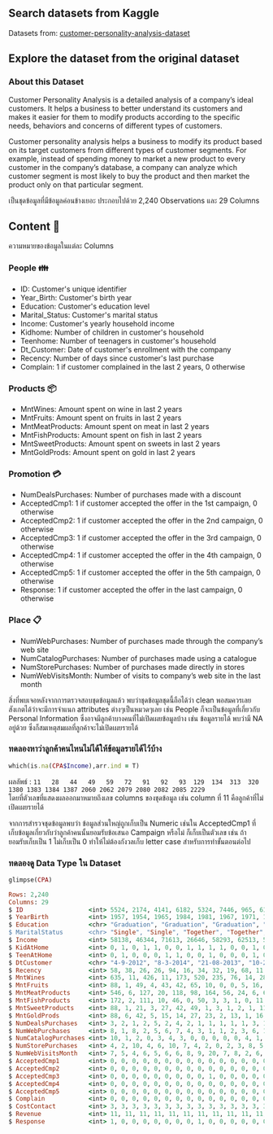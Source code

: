 ## Search datasets from Kaggle
Datasets from: [customer-personality-analysis-dataset](https://www.kaggle.com/imakash3011/customer-personality-analysis)

## Explore the dataset from the original dataset
### About this Dataset
Customer Personality Analysis is a detailed analysis of a company’s ideal customers. It helps a business to better understand its customers and makes it easier for them to modify products according to the specific needs, behaviors and concerns of different types of customers.

Customer personality analysis helps a business to modify its product based on its target customers from different types of customer segments. For example, instead of spending money to market a new product to every customer in the company’s database, a company can analyze which customer segment is most likely to buy the product and then market the product only on that particular segment.

เป็นชุดข้อมูลที่มีข้อมูลค่อนข้างเยอะ ประกอบไปด้วย 2,240 Observations และ 29 Columns
## Content 📌
ความหมายของข้อมูลในแต่ละ Columns

### People 👪

* ID: Customer's unique identifier
* Year_Birth: Customer's birth year
* Education: Customer's education level
* Marital_Status: Customer's marital status
* Income: Customer's yearly household income
* Kidhome: Number of children in customer's household
* Teenhome: Number of teenagers in customer's household
* Dt_Customer: Date of customer's enrollment with the company
* Recency: Number of days since customer's last purchase
* Complain: 1 if customer complained in the last 2 years, 0 otherwise

### Products 📦

* MntWines: Amount spent on wine in last 2 years
* MntFruits: Amount spent on fruits in last 2 years
* MntMeatProducts: Amount spent on meat in last 2 years
* MntFishProducts: Amount spent on fish in last 2 years
* MntSweetProducts: Amount spent on sweets in last 2 years
* MntGoldProds: Amount spent on gold in last 2 years

 ### Promotion 💳

* NumDealsPurchases: Number of purchases made with a discount
* AcceptedCmp1: 1 if customer accepted the offer in the 1st campaign, 0 otherwise
* AcceptedCmp2: 1 if customer accepted the offer in the 2nd campaign, 0 otherwise
* AcceptedCmp3: 1 if customer accepted the offer in the 3rd campaign, 0 otherwise
* AcceptedCmp4: 1 if customer accepted the offer in the 4th campaign, 0 otherwise
* AcceptedCmp5: 1 if customer accepted the offer in the 5th campaign, 0 otherwise
* Response: 1 if customer accepted the offer in the last campaign, 0 otherwise

### Place 📋

* NumWebPurchases: Number of purchases made through the company’s web site
* NumCatalogPurchases: Number of purchases made using a catalogue
* NumStorePurchases: Number of purchases made directly in stores
* NumWebVisitsMonth: Number of visits to company’s web site in the last month

สิ่งที่พบเจอหลังจากการตรวจสอบชุดข้อมูลแล้ว พบว่าชุดข้อมูลชุดนี้ถือได้ว่า clean พอสมควรเลย สังเกตได้ว่าจะมีการจำแนก attributes ต่างๆเป็นหมวดๆเลย เช่น People ก็จะเป็นข้อมูลที่เกี่ยวกับ Personal Information ซึ่งอาจมีลูกค้าบางคนที่ไม่เปิดเผยข้อมูลบ้าง เช่น ข้อมูลรายได้ พบว่ามี NA อยู่ด้วย ซึ่งก็สมเหตุสมผลที่ลูกค้าจะไม่เปิดเผยรายได้

### ทดลองหาว่าลูกค้าคนไหนไม่ได้ให้ข้อมูลรายได้ไว้บ้าง
```ruby
which(is.na(CPA$Income),arr.ind = T)
```
ผลลัพธ์ : `11   28   44   49   59   72   91   92   93  129  134  313  320 1380 1383 1384 1387 2060 2062 2079 2080 2082 2085 2229`\
โดยที่ตัวเลขที่แสดงผลออกมาหมายถึงเลข columns ของชุดข้อมูล เช่น column ที่ 11 คือลูกค้าที่ไม่เปิดเผยรายได้

จากการสำรวจชุดข้อมูลพบว่า ข้อมูลส่วนใหญ่ถูกเก็บเป็น Numeric เช่นใน AcceptedCmp1 ที่เก็บข้อมูลเกี่ยวกับว่าลูกค้าคนนั้นยอมรับข้อเสนอ Campaign หรือไม่ ก็เก็บเป็นตัวเลข เช่น ถ้ายอมรับเก็บเป็น 1 ไม่เก็บเป็น 0 ทำให้ไม่ต้องกังวลเก็บ letter case สำหรับการทำขั้นตอนต่อไป

### ทดลองดู Data Type ใน Dataset
```ruby
glimpse(CPA)
```
```ruby
Rows: 2,240
Columns: 29
$ ID                  <int> 5524, 2174, 4141, 6182, 5324, 7446, 965, 6177, 4855~
$ YearBirth           <int> 1957, 1954, 1965, 1984, 1981, 1967, 1971, 1985, 197~
$ Education           <chr> "Graduation", "Graduation", "Graduation", "Graduati~
$ MaritalStatus       <chr> "Single", "Single", "Together", "Together", "Marrie~
$ Income              <int> 58138, 46344, 71613, 26646, 58293, 62513, 55635, 33~
$ KidAtHome           <int> 0, 1, 0, 1, 1, 0, 0, 1, 1, 1, 1, 0, 0, 1, 0, 0, 1, ~
$ TeenAtHome          <int> 0, 1, 0, 0, 0, 1, 1, 0, 0, 1, 0, 0, 0, 1, 0, 0, 1, ~
$ DtCustomer          <chr> "4-9-2012", "8-3-2014", "21-08-2013", "10-2-2014", ~
$ Recency             <int> 58, 38, 26, 26, 94, 16, 34, 32, 19, 68, 11, 59, 82,~
$ MntWines            <int> 635, 11, 426, 11, 173, 520, 235, 76, 14, 28, 5, 6, ~
$ MntFruits           <int> 88, 1, 49, 4, 43, 42, 65, 10, 0, 0, 5, 16, 61, 2, 1~
$ MntMeatProducts     <int> 546, 6, 127, 20, 118, 98, 164, 56, 24, 6, 6, 11, 48~
$ MntFishProducts     <int> 172, 2, 111, 10, 46, 0, 50, 3, 3, 1, 0, 11, 225, 3,~
$ MntSweetProducts    <int> 88, 1, 21, 3, 27, 42, 49, 1, 3, 1, 2, 1, 112, 5, 1,~
$ MntGoldProds        <int> 88, 6, 42, 5, 15, 14, 27, 23, 2, 13, 1, 16, 30, 14,~
$ NumDealsPurchases   <int> 3, 2, 1, 2, 5, 2, 4, 2, 1, 1, 1, 1, 1, 3, 1, 1, 3, ~
$ NumWebPurchases     <int> 8, 1, 8, 2, 5, 6, 7, 4, 3, 1, 1, 2, 3, 6, 1, 7, 3, ~
$ NumCatalogPurchases <int> 10, 1, 2, 0, 3, 4, 3, 0, 0, 0, 0, 0, 4, 1, 0, 6, 0,~
$ NumStorePurchases   <int> 4, 2, 10, 4, 6, 10, 7, 4, 2, 0, 2, 3, 8, 5, 3, 12, ~
$ NumWebVisitsMonth   <int> 7, 5, 4, 6, 5, 6, 6, 8, 9, 20, 7, 8, 2, 6, 8, 3, 8,~
$ AcceptedCmp1        <int> 0, 0, 0, 0, 0, 0, 0, 0, 0, 0, 0, 0, 0, 0, 0, 1, 0, ~
$ AcceptedCmp2        <int> 0, 0, 0, 0, 0, 0, 0, 0, 0, 0, 0, 0, 0, 0, 0, 0, 0, ~
$ AcceptedCmp3        <int> 0, 0, 0, 0, 0, 0, 0, 0, 0, 1, 0, 0, 0, 0, 0, 0, 0, ~
$ AcceptedCmp4        <int> 0, 0, 0, 0, 0, 0, 0, 0, 0, 0, 0, 0, 0, 0, 0, 0, 0, ~
$ AcceptedCmp5        <int> 0, 0, 0, 0, 0, 0, 0, 0, 0, 0, 0, 0, 0, 0, 0, 1, 0, ~
$ Complain            <int> 0, 0, 0, 0, 0, 0, 0, 0, 0, 0, 0, 0, 0, 0, 0, 0, 0, ~
$ CostContact         <int> 3, 3, 3, 3, 3, 3, 3, 3, 3, 3, 3, 3, 3, 3, 3, 3, 3, ~
$ Revenue             <int> 11, 11, 11, 11, 11, 11, 11, 11, 11, 11, 11, 11, 11,~
$ Response            <int> 1, 0, 0, 0, 0, 0, 0, 0, 1, 0, 0, 0, 0, 0, 0, 1, 0, ~
```



